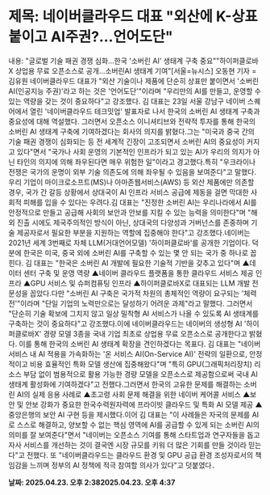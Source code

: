 # **제목: 네이버클라우드 대표 "외산에 K-상표 붙이고 AI주권?…언어도단"**

  내용: "글로벌 기술 패권 경쟁 심화…한국 '소버린 AI' 생태계 구축 중요""하이퍼클로바X 상업용 무료 오픈소스로 공개…소버린AI 생태계 기여"[서울=뉴시스] 오동현 기자 = 김유원 네이버클라우드 대표가 "외산 기술이나 제품에 단순히 상표만 붙이면서 '소버린 AI(인공지능 주권)'라고 하는 것은 '언어도단'"이라며 "우리만의 AI를 만들고, 운영할 수 있는 역량을 갖는 것이 중요하다"고 강조했다. 김 대표는 23일 서울 강남구 네이버 스퀘어에서 열린 '네이버클라우드 테크밋업' 발표자로 나서 한국의 소버린 AI 생태계 구축과 중요성에 대해 역설했다. 그러면서 오픈소스 이니셔티브와 전략적 투자를 통해 한국의 소버린 AI 생태계 구축에 기여하겠다는 회사의 의지를 밝혔다.그는 "미국과 중국 간의 기술 패권 경쟁이 심화되는 등 전 세계적 긴장이 고조되면서 소버린 AI의 중요성이 커지고 있다"면서 "국가나 사회 운영의 기본적인 인프라가 되고 있는 AI가 우리의 의지가 아닌 타인의 의지에 의해 좌우된다면 매우 위험한 일"이라고 경고했다.특히 "우크라이나 전쟁은 국가의 운명이 외부 기술 의존도에 의해 좌우될 수 있음을 보여준다"고 말했다. 우리 기업이 마이크로소프트(MS)나 아마존웹서비스(AWS) 등 외산 제품에만 의존할 경우, 국가 간 갈등 상황에서 상대국이 AI 인프라 서비스 공급에 제동을 걸면 막대한 사회적 피해를 입을 수 있다는 우려다.김 대표는 "진정한 소버린 AI는 우리나라에서 AI를 안정적으로 만들고 공급해 사회의 보안과 안보를 지킬 수 있는 능력을 의미한다"며 "해외 진출 시에도 제국주의적인 방식이 아닌, 상대국의 다양성과 거버넌스를 존중하며 기술 제공자로서 필요한 부분을 지원하는 역할에 집중해야 한다"고 강조했다.네이버는 2021년 세계 3번째로 자체 LLM(거대언어모델) '하이퍼클로바'를 공개한 기업이다. 덕분에 한국은 미국, 중국 외에 소버린 AI를 구축할 수 있는 몇 안 되는 국가 중 하나로 꼽힌다. 김 대표는 "한국은 소버린 AI 개발에 필요한 기술적 기반을 갖추고 있다"며 ▲데이터 센터 구축 및 운영 역량 ▲네이버 클라우드 플랫폼을 통한 클라우드 서비스 제공 인프라 ▲GPU 서비스 및 슈퍼컴퓨팅 인프라 ▲하이퍼클로바X로 대표되는 LLM 개발 전문성을 꼽았다.다만 "소버린 AI 구축은 국가적 차원의 총체적인 역량이 요구되는 '체력전'"이라며 "단일 기업의 노력만으로는 달성하기 어려운 과제"라고 말했다. 그러면서 "단순히 기술 확보에 그치지 않고 일상 밀착형 AI 서비스가 나올 수 있도록 AI 생태계를 구축하는 것이 중요하다"고 강조했다.이에 네이버클라우드는 네이버의 생성형 AI '하이퍼클로바X' 경량 모델 3종을 국내 기업 최초로 상업용 무료 오픈소스로 공개한다고 밝혔다. 이를 통해 한국의 소버린 AI 생태계 확장을 견인하겠다는 목표다. 김 대표는 "네이버 서비스 내 AI 적용을 가속화하는 '온 서비스 AI(On-Service AI)' 전략의 일환으로, 안정적이고 비용 효율적인 특화 모델 생산에 집중해왔다"며 "특히 GPU(그래픽처리장치) 리소스 부담 없이 범용적으로 활용 가능한 경량 모델을 오픈소스로 제공함으로써 국내 AI 생태계 활성화에 기여하겠다"고 전했다.그러면서 한국의 고유한 문제를 해결하는 소버린 AI의 실제 응용 사례로 ▲초고령 사회 문제 해결을 위한 네이버 케어콜 서비스 ▲보안 및 안보 강화가 중요한 한국수력원자력에 프라이빗 클라우드 및 특화 AI 모델 제공 ▲중앙은행의 보안 AI 구현 등을 제시했다.이어 김 대표는 "이 사례들은 자국의 문제를 AI로 스스로 해결하고, 양보할 수 없는 핵심 영역에 AI를 공급할 수 있게 되는 소버린 AI의 의미를 잘 보여준다"면서 "네이버는 오픈소스 기여를 통해 스타트업과 연구자들을 돕고 자사 서비스를 개선하는 것이 결국엔 시장 규모를 키워 더 많은 기회를 만들 것이라 믿는다"고 전했다. 또 "네이버클라우드는 클라우드 환경 및 GPU 공급 환경 조성자로서의 책임감을 느끼며 정부의 AI 정책에 적극 참여할 의사가 있다"고 덧붙였다．

  **날짜: 2025.04.23. 오후 2:382025.04.23. 오후 4:37**